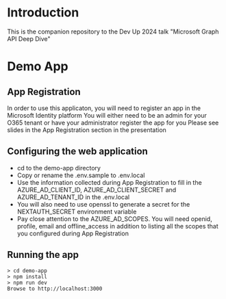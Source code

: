 # Introduction

This is the companion repository to the Dev Up 2024 talk "Microsoft Graph API Deep Dive"

# Demo App

## App Registration

In order to use this applicaton, you will need to register an app in the Microsoft Identity platform
You will either need to be an admin for your O365 tenant or have your administrator register the app for you
Please see slides in the App Registration section in the presentation

## Configuring the web application

- cd to the demo-app directory
- Copy or rename the .env.sample to .env.local
- Use the information collected during App Registration to fill in the AZURE_AD_CLIENT_ID, AZURE_AD_CLIENT_SECRET and AZURE_AD_TENANT_ID in the .env.local
- You will also need to use openssl to generate a secret for the NEXTAUTH_SECRET environment variable
- Pay close attention to the AZURE_AD_SCOPES. You will need openid, profile, email and offline_access in addition to listing all the scopes that you configured during App Registration

## Running the app

```
> cd demo-app
> npm install
> npm run dev
Browse to http://localhost:3000
```
